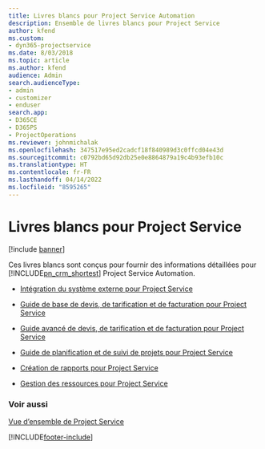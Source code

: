 ```yaml
---
title: Livres blancs pour Project Service Automation
description: Ensemble de livres blancs pour Project Service
author: kfend
ms.custom:
- dyn365-projectservice
ms.date: 8/03/2018
ms.topic: article
ms.author: kfend
audience: Admin
search.audienceType:
- admin
- customizer
- enduser
search.app:
- D365CE
- D365PS
- ProjectOperations
ms.reviewer: johnmichalak
ms.openlocfilehash: 347517e95ed2cadcf18f840989d3c0ffcd04e43d
ms.sourcegitcommit: c0792bd65d92db25e0e8864879a19c4b93efb10c
ms.translationtype: HT
ms.contentlocale: fr-FR
ms.lasthandoff: 04/14/2022
ms.locfileid: "8595265"
---
```

# <a name="white-papers-for-project-service"></a>Livres blancs pour Project Service

[!include [banner](../includes/psa-now-project-operations.md)]

Ces livres blancs sont conçus pour fournir des informations détaillées pour [!INCLUDE[pn_crm_shortest](../includes/pn-crm-shortest.md)] Project Service Automation.

-   [Intégration du système externe pour Project Service](https://go.microsoft.com/fwlink/?LinkId=825445)

-   [Guide de base de devis, de tarification et de facturation pour Project Service](https://go.microsoft.com/fwlink/?LinkId=825241)

-   [Guide avancé de devis, de tarification et de facturation pour Project Service](https://go.microsoft.com/fwlink/?LinkId=825242)

-   [Guide de planification et de suivi de projets pour Project Service](https://go.microsoft.com/fwlink/?LinkId=825243)

-   [Création de rapports pour Project Service](https://go.microsoft.com/fwlink/?LinkId=825446)

-   [Gestion des ressources pour Project Service](https://go.microsoft.com/fwlink/?LinkId=825244)

### <a name="see-also"></a>Voir aussi
 [Vue d’ensemble de Project Service](../psa/overview.md)


[!INCLUDE[footer-include](../includes/footer-banner.md)]
